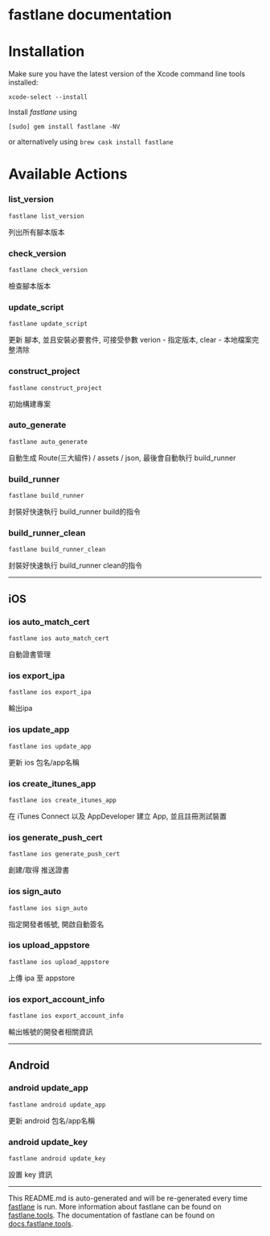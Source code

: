 fastlane documentation
================
# Installation

Make sure you have the latest version of the Xcode command line tools installed:

```
xcode-select --install
```

Install _fastlane_ using
```
[sudo] gem install fastlane -NV
```
or alternatively using `brew cask install fastlane`

# Available Actions
### list_version
```
fastlane list_version
```
列出所有腳本版本
### check_version
```
fastlane check_version
```
檢查腳本版本
### update_script
```
fastlane update_script
```
更新 腳本, 並且安裝必要套件, 可接受參數 verion - 指定版本, clear - 本地檔案完整清除
### construct_project
```
fastlane construct_project
```
初始構建專案
### auto_generate
```
fastlane auto_generate
```
自動生成 Route(三大組件) / assets / json, 最後會自動執行 build_runner
### build_runner
```
fastlane build_runner
```
封裝好快速執行 build_runner build的指令
### build_runner_clean
```
fastlane build_runner_clean
```
封裝好快速執行 build_runner clean的指令

----

## iOS
### ios auto_match_cert
```
fastlane ios auto_match_cert
```
自動證書管理
### ios export_ipa
```
fastlane ios export_ipa
```
輸出ipa
### ios update_app
```
fastlane ios update_app
```
更新 ios 包名/app名稱
### ios create_itunes_app
```
fastlane ios create_itunes_app
```
在 iTunes Connect 以及 AppDeveloper 建立 App, 並且註冊測試裝置
### ios generate_push_cert
```
fastlane ios generate_push_cert
```
創建/取得 推送證書
### ios sign_auto
```
fastlane ios sign_auto
```
指定開發者帳號, 開啟自動簽名
### ios upload_appstore
```
fastlane ios upload_appstore
```
上傳 ipa 至 appstore
### ios export_account_info
```
fastlane ios export_account_info
```
輸出帳號的開發者相關資訊

----

## Android
### android update_app
```
fastlane android update_app
```
更新 android 包名/app名稱
### android update_key
```
fastlane android update_key
```
設置 key 資訊

----

This README.md is auto-generated and will be re-generated every time [fastlane](https://fastlane.tools) is run.
More information about fastlane can be found on [fastlane.tools](https://fastlane.tools).
The documentation of fastlane can be found on [docs.fastlane.tools](https://docs.fastlane.tools).
